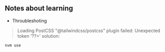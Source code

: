 ## Notes about learning

- Throubleshoting
> Loading PostCSS "@tailwindcss/postcss" plugin failed: Unexpected token '??='
> solution: 
```bash
nvm use 
```
